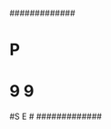 #############
#    P      #
#           #
#           #
#           #
#           #
#           #
#   9    9  #
#S    E     #
#############
